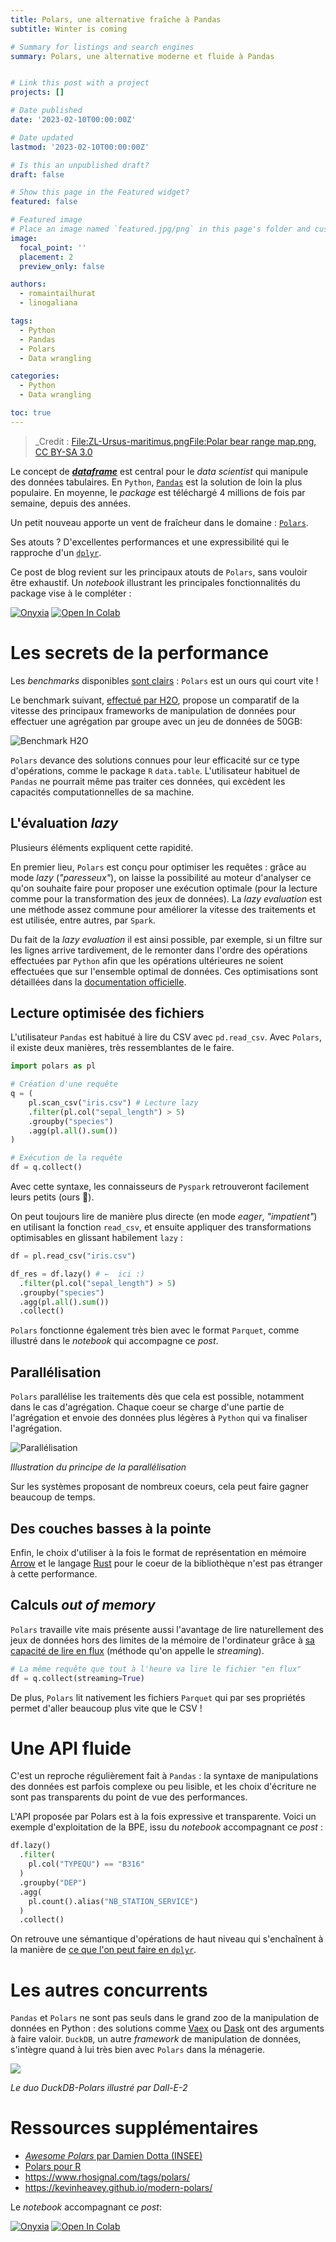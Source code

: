 ```yaml
---
title: Polars, une alternative fraîche à Pandas
subtitle: Winter is coming

# Summary for listings and search engines
summary: Polars, une alternative moderne et fluide à Pandas


# Link this post with a project
projects: []

# Date published
date: '2023-02-10T00:00:00Z'

# Date updated
lastmod: '2023-02-10T00:00:00Z'

# Is this an unpublished draft?
draft: false

# Show this page in the Featured widget?
featured: false

# Featured image
# Place an image named `featured.jpg/png` in this page's folder and customize its options here.
image:
  focal_point: ''
  placement: 2
  preview_only: false

authors:
  - romaintailhurat
  - linogaliana

tags:
  - Python
  - Pandas
  - Polars
  - Data wrangling

categories:
  - Python
  - Data wrangling

toc: true
---
```


> _Credit : [File:ZL-Ursus-maritimus.pngFile:Polar bear range map.png, CC BY-SA 3.0](https://commons.wikimedia.org/w/index.php?curid=17286219_)

Le concept de **[_dataframe_](https://www.databricks.com/glossary/what-are-dataframes)** est central pour le _data scientist_ qui manipule des données tabulaires.
En `Python`, [`Pandas`](https://pandas.pydata.org/) est la solution de loin la plus populaire. En moyenne, le _package_ est téléchargé
4 millions de fois par semaine, depuis des années. 

Un petit nouveau apporte un vent de fraîcheur dans le domaine : [`Polars`](https://www.pola.rs/).

Ses atouts ? D'excellentes performances et une expressibilité qui le rapproche d'un [`dplyr`](https://dplyr.tidyverse.org/).

Ce post de blog revient sur les principaux atouts de `Polars`, sans vouloir être exhaustif. Un _notebook_ illustrant les principales
fonctionnalités du package vise à le compléter : 

<a href="https://datalab.sspcloud.fr/launcher/ide/jupyter-python?autoLaunch=true&init.personalInit=%C2%ABhttps%3A%2F%2Fraw.githubusercontent.com%2Fromaintailhurat%2Fssphub%2Fblog%2Fpolars%2Fcontent%2Fnotebooks%2Finit.sh%C2%BB&init.personalInitArgs=%C2%ABpolars-tuto%C2%BB&onyxia.friendlyName=%C2%ABTutoriel%20Polars%C2%BB" target="_blank" rel="noopener"><img src="https://img.shields.io/badge/SSPcloud-Tester%20via%20SSP--cloud-informational&amp;color=yellow?logo=Python" alt="Onyxia"></a>
<a href="http://colab.research.google.com/github/inseefrlab/ssphub/blob/main/content/notebooks/polars-tuto.ipynb" target="_blank" rel="noopener"><img src="https://colab.research.google.com/assets/colab-badge.svg" alt="Open In Colab"></a>




# Les secrets de la performance

Les _benchmarks_ disponibles [sont clairs](https://h2oai.github.io/db-benchmark/) : `Polars` est
un ours qui court vite !

Le benchmark suivant, [effectué par H2O](https://h2oai.github.io/db-benchmark/), propose
un comparatif de la vitesse des principaux frameworks de manipulation de données
pour effectuer une agrégation par groupe avec un jeu de données de 50GB:

![Benchmark H2O](polars-benchmark-short.png)

`Polars` devance des solutions connues pour leur efficacité sur ce type d'opérations, 
comme le package `R` `data.table`. L'utilisateur habituel de `Pandas`
ne pourrait même pas traiter ces données, qui excèdent les capacités computationnelles
de sa machine.

## L'évaluation _lazy_

Plusieurs éléments expliquent cette rapidité.

En premier lieu, `Polars` est conçu pour optimiser les requêtes :
grâce au mode _lazy_ (_"paresseux"_),
on laisse la possibilité au moteur d'analyser ce qu'on souhaite faire
pour proposer une exécution optimale (pour la lecture comme pour la transformation des jeux de données).
La _lazy evaluation_ est une méthode assez commune pour améliorer la vitesse
des traitements et est utilisée, entre autres, par `Spark`.

Du fait de
la _lazy evaluation_ il est ainsi possible, par exemple,
si un filtre sur les lignes arrive 
tardivement, de le remonter dans l'ordre des opérations effectuées par `Python`
afin que
les opérations ultérieures ne soient effectuées que sur
l'ensemble optimal de données.
Ces optimisations sont détaillées dans la [documentation officielle](https://pola-rs.github.io/polars-book/user-guide/optimizations/intro.html). 

## Lecture optimisée des fichiers

L'utilisateur `Pandas` est habitué à lire du CSV avec `pd.read_csv`. 
Avec `Polars`, il existe deux manières, très ressemblantes
de le faire.

```python
import polars as pl

# Création d'une requête
q = (
    pl.scan_csv("iris.csv") # Lecture lazy
    .filter(pl.col("sepal_length") > 5)
    .groupby("species")
    .agg(pl.all().sum())
)

# Exécution de la requête
df = q.collect()
```

Avec cette syntaxe, les connaisseurs de `Pyspark` retrouveront facilement leurs petits (ours 🐻). 

On peut toujours lire de manière plus directe
(en mode _eager_, _"impatient"_) en utilisant la fonction `read_csv`,
et ensuite appliquer des transformations optimisables en glissant habilement `lazy` :

```python
df = pl.read_csv("iris.csv")

df_res = df.lazy() # ←  ici :)
  .filter(pl.col("sepal_length") > 5)
  .groupby("species")
  .agg(pl.all().sum())
  .collect()
```

`Polars` fonctionne également très bien avec le format `Parquet`, comme illustré dans
le _notebook_ qui accompagne ce _post_.


## Parallélisation

`Polars` parallélise les traitements dès que cela est possible, notamment dans le cas d'agrégation.
Chaque coeur se charge d'une partie de l'agrégation et envoie des données plus légères à `Python`
qui va finaliser l'agrégation.

![Parallélisation](polars-split-parallel-apply-combine.svg)

_Illustration du principe de la parallélisation_

Sur les systèmes proposant de nombreux coeurs, cela peut faire gagner beaucoup de temps.

## Des couches basses à la pointe

Enfin, le choix d'utiliser à la fois le format de représentation en mémoire [Arrow](https://arrow.apache.org/) et le langage [Rust](https://www.rust-lang.org/fr) pour le coeur de la bibliothèque n'est pas étranger à cette performance.

## Calculs _out of memory_

`Polars` travaille vite mais présente aussi l'avantage
de lire naturellement des jeux de données hors des limites de la mémoire de l'ordinateur grâce à [sa capacité de lire en flux](https://www.youtube.com/watch?v=3-C0Afs5TXQ) (méthode qu'on appelle le _streaming_).


```python
# La même requête que tout à l'heure va lire le fichier "en flux"
df = q.collect(streaming=True)
```

De plus, `Polars` lit nativement les fichiers `Parquet` qui par ses propriétés
permet d'aller beaucoup plus vite que le CSV !

# Une API fluide

C'est un reproche régulièrement fait à `Pandas` :
la syntaxe de manipulations des données est parfois complexe ou peu lisible, et les choix d'écriture ne sont pas transparents du point de vue des performances.

L'API proposée par Polars est à la fois expressive et transparente.
Voici un exemple d'exploitation de la BPE, issu du _notebook_ accompagnant 
ce _post_ :

```python
df.lazy()
  .filter(
    pl.col("TYPEQU") == "B316"
  )
  .groupby("DEP")
  .agg(
    pl.count().alias("NB_STATION_SERVICE")
  )
  .collect()
```

On retrouve une sémantique d'opérations de haut niveau qui s'enchaînent à la manière de [ce que l'on peut faire en `dplyr`](https://www.book.utilitr.org/03_fiches_thematiques/fiche_tidyverse#comment-utiliser-lop%C3%A9rateur-pipe-avec-le-tidyverse).

# Les autres concurrents

`Pandas` et `Polars` ne sont pas seuls dans le grand zoo de la manipulation de données en Python : des solutions comme [Vaex](https://github.com/vaexio/vaex) ou [Dask](https://github.com/dask/dask) ont des arguments à
faire valoir. 
`DuckDB`, un autre _framework_ de manipulation de données, s'intègre quand à lui très bien
avec  `Polars` dans la ménagerie.

![](dalle_polar_duck.png)

_Le duo DuckDB-Polars illustré par Dall-E-2_

# Ressources supplémentaires

- [_Awesome Polars_ par Damien Dotta (INSEE)](https://github.com/ddotta/awesome-polars)
- [Polars pour R](https://rpolars.github.io/)
- https://www.rhosignal.com/tags/polars/
- https://kevinheavey.github.io/modern-polars/

Le _notebook_ accompagnant ce _post_:

<a href="https://datalab.sspcloud.fr/launcher/ide/jupyter-python?autoLaunch=false&init.personalInit=%C2%ABhttps%3A%2F%2Fraw.githubusercontent.com%2Fromaintailhurat%2Fssphub%2Fblog%2Fpolars%2Fcontent%2Fnotebooks%2Finit.sh%C2%BB&init.personalInitArgs=%C2%ABpolars-tuto%C2%BB&onyxia.friendlyName=%C2%ABTutoriel%20Polars%C2%BB" target="_blank" rel="noopener"><img src="https://img.shields.io/badge/SSPcloud-Tester%20via%20SSP--cloud-informational&amp;color=yellow?logo=Python" alt="Onyxia"></a>
<a href="http://colab.research.google.com/github/inseefrlab/ssphub/blob/main/content/notebooks/polars-tuto.ipynb" target="_blank" rel="noopener"><img src="https://colab.research.google.com/assets/colab-badge.svg" alt="Open In Colab"></a>
